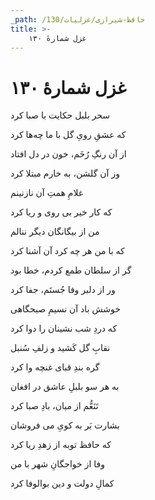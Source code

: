 ```yaml
---
_path: /حافظ-شیرازی/غزلیات/130
title: >-
    غزل شمارهٔ ۱۳۰
---
```

# غزل شمارهٔ ۱۳۰

<div class="b" id="bn1"><div class="m1"><p>سحر بلبل حکایت با صبا کرد</p></div>
<div class="m2"><p>که عشقِ رویِ گل با ما چه‌ها کرد</p></div></div>
<div class="b" id="bn2"><div class="m1"><p>از آن رنگِ رُخَم، خون در دل افتاد</p></div>
<div class="m2"><p>وز آن گلشن، به خارم مبتلا کرد</p></div></div>
<div class="b" id="bn3"><div class="m1"><p>غلامِ همتِ آن نازنینم</p></div>
<div class="m2"><p>که کار خیر بی روی و ریا کرد</p></div></div>
<div class="b" id="bn4"><div class="m1"><p>من از بیگانگان دیگر ننالم</p></div>
<div class="m2"><p>که با من هر چه کرد آن آشنا کرد</p></div></div>
<div class="b" id="bn5"><div class="m1"><p>گر از سلطان طمع کردم، خطا بود</p></div>
<div class="m2"><p>ور از دلبر وفا جُستَم، جفا کرد</p></div></div>
<div class="b" id="bn6"><div class="m1"><p>خوشش باد آن نسیمِ صبحگاهی</p></div>
<div class="m2"><p>که دردِ شب نشینان را دوا کرد</p></div></div>
<div class="b" id="bn7"><div class="m1"><p>نقابِ گل کَشید و زلفِ سُنبل</p></div>
<div class="m2"><p>گره بندِ قبای غنچه وا کرد</p></div></div>
<div class="b" id="bn8"><div class="m1"><p>به هر سو بلبلِ عاشق در افغان</p></div>
<div class="m2"><p>تَنَعُّم از میان، بادِ صبا کرد</p></div></div>
<div class="b" id="bn9"><div class="m1"><p>بشارت بَر به کویِ می فروشان</p></div>
<div class="m2"><p>که حافظ توبه از زهدِ ریا کرد</p></div></div>
<div class="b" id="bn10"><div class="m1"><p>وفا از خواجگانِ شهر با من</p></div>
<div class="m2"><p>کمالِ دولت و دین بوالوفا کرد</p></div></div>

